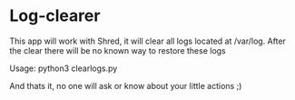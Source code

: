 # Log-clearer

This app will work with Shred, 
it will clear all logs located at /var/log.
After the clear there will be no known way to restore these logs


Usage:
python3 clearlogs.py

And thats it, no one will ask or know about your little actions ;)
